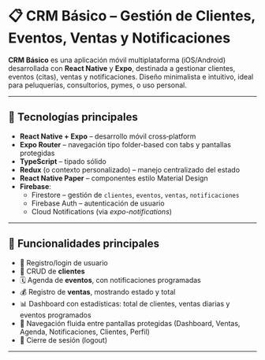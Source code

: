 # 📋 CRM Básico – Gestión de Clientes, Eventos, Ventas y Notificaciones

**CRM Básico** es una aplicación móvil multiplataforma (iOS/Android) desarrollada con **React Native** y **Expo**, destinada a gestionar clientes, eventos (citas), ventas y notificaciones. Diseño minimalista e intuitivo, ideal para peluquerías, consultorios, pymes, o uso personal.

---

## 🚀 Tecnologías principales

- **React Native + Expo** – desarrollo móvil cross‑platform
- **Expo Router** – navegación tipo folder-based con tabs y pantallas protegidas
- **TypeScript** – tipado sólido
- **Redux** (o contexto personalizado) – manejo centralizado del estado
- **React Native Paper** – componentes estilo Material Design
- **Firebase**:
  - Firestore – gestión de `clientes`, `eventos`, `ventas`, `notificaciones`
  - Firebase Auth – autenticación de usuario
  - Cloud Notifications (via *expo-notifications*)

---

## 📱 Funcionalidades principales

- 🔐 Registro/login de usuario
- 🧾 CRUD de **clientes**
- 🗓️ Agenda de **eventos**, con notificaciones programadas
- 💰 Registro de **ventas**, mostrando estado y total
- 📊 Dashboard con estadísticas: total de clientes, ventas diarias y eventos programados
- 🧭 Navegación fluida entre pantallas protegidas (Dashboard, Ventas, Agenda, Notificaciones, Clientes, Perfil)
- 🚪 Cierre de sesión (logout)

---

